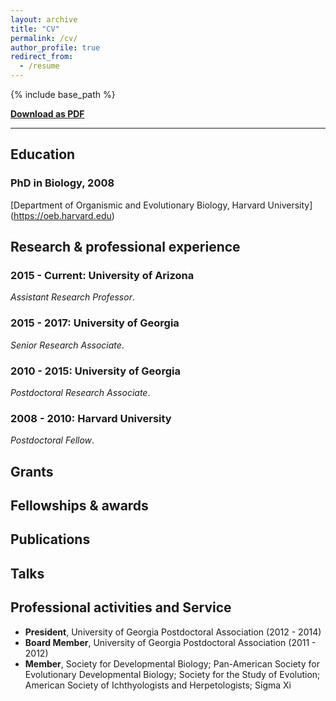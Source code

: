 ```yaml
---
layout: archive
title: "CV"
permalink: /cv/
author_profile: true
redirect_from:
  - /resume
---
```


{% include base_path %}

**[Download as PDF](https://crinfante.github.io/files/cv.pdf)**

---

## Education

### PhD in Biology, 2008
[Department of Organismic and Evolutionary Biology, Harvard University] (https://oeb.harvard.edu) 

## Research & professional experience

### 2015 - Current: University of Arizona
_Assistant Research Professor_.

### 2015 - 2017: University of Georgia
_Senior Research Associate_. 

###	2010 - 2015: University of Georgia
_Postdoctoral Research Associate_. 

### 2008 - 2010: Harvard University
_Postdoctoral Fellow_. 

## Grants



## Fellowships & awards



## Publications



## Talks



## Professional activities and Service

- **President**, University of Georgia Postdoctoral Association (2012 - 2014)
- **Board Member**, University of Georgia Postdoctoral Association (2011 - 2012)
- **Member**, Society for Developmental Biology; Pan-American Society for Evolutionary Developmental Biology; Society for the Study of Evolution; American Society of Ichthyologists and Herpetologists; Sigma Xi




<!--

Publications
======
  <ul>{% for post in site.publications %}
    {% include archive-single-cv.html %}
  {% endfor %}</ul>
  
Talks
======
  <ul>{% for post in site.talks %}
    {% include archive-single-talk-cv.html %}
  {% endfor %}</ul>
  
Teaching
======
  <ul>{% for post in site.teaching %}
    {% include archive-single-cv.html %}
  {% endfor %}</ul>
  
Service and leadership
======

-->